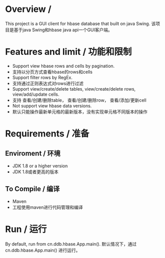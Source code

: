# Overview / 
This project is a GUI client for hbase database that built on java Swing.
该项目是基于java Swing和hbase java api一个GUI客户端。

# Features and limit / 功能和限制
* Support view hbase rows and cells by pagination.
* 支持以分页方式查看hbase的rows和cells
* Support filter rows by RegEx.
* 支持通过正则表达式对rows进行过滤
* Support view/create/delete tables, view/create/delete rows, view/add/update cells.
* 支持 查看/创建/删除table， 查看/创建/删除row， 查看/添加/更新cell
* Not support view hbase data versions.
* 默认只能操作最新单元格的最新版本，没有实现单元格不同版本的操作
 
# Requirements / 准备

## Enviroment / 环境
* JDK 1.8 or a higher version
* JDK 1.8或者更高的版本

## To Compile / 编译
* Maven
* 工程使用maven进行代码管理和编译

# Run / 运行
By default, run from cn.ddb.hbase.App.main().
默认情况下，通过cn.ddb.hbase.App.main() 进行运行。
